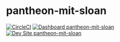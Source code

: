# pantheon-mit-sloan

[![CircleCI](https://circleci.com/gh/nickolas-morales/pantheon-mit-sloan.svg?style=shield)](https://circleci.com/gh/nickolas-morales/pantheon-mit-sloan)
[![Dashboard pantheon-mit-sloan](https://img.shields.io/badge/dashboard-pantheon_mit_sloan-yellow.svg)](https://dashboard.pantheon.io/sites/43d3622c-c814-4df8-af1c-bc5f3dcc06eb#dev/code)
[![Dev Site pantheon-mit-sloan](https://img.shields.io/badge/site-pantheon_mit_sloan-blue.svg)](http://dev-pantheon-mit-sloan.pantheonsite.io/)